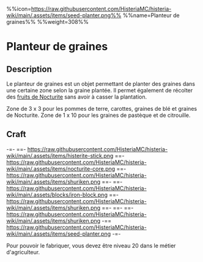 %%icon=https://raw.githubusercontent.com/HisteriaMC/histeria-wiki/main/.assets/items/seed-planter.png%%
%%name=Planteur de graines%%
%%weight=308%%

# Planteur de graines

## Description
Le planteur de graines est un objet permettant de planter des graines dans une certaine zone selon la graine plantée. Il permet également de récolter des [fruits de Nocturite](https://histeria.fr/wiki/objets/nocturite-fruit) sans avoir à casser la plantation.

Zone de 3 x 3 pour les pommes de terre, carottes, graines de blé et graines de Nocturite.
Zone de 1 x 10 pour les graines de pastèque et de citrouille.

## Craft
-=-
 ==- https://raw.githubusercontent.com/HisteriaMC/histeria-wiki/main/.assets/items/histerite-stick.png
 ==- https://raw.githubusercontent.com/HisteriaMC/histeria-wiki/main/.assets/items/nocturite-core.png
 ==- https://raw.githubusercontent.com/HisteriaMC/histeria-wiki/main/.assets/items/shuriken.png
 ==- 
 ==- https://raw.githubusercontent.com/HisteriaMC/histeria-wiki/main/.assets/blocks/iron-block.png
 ==- https://raw.githubusercontent.com/HisteriaMC/histeria-wiki/main/.assets/items/shuriken.png
 ==- 
 ==- 
 ==- https://raw.githubusercontent.com/HisteriaMC/histeria-wiki/main/.assets/items/shuriken.png
 -== https://raw.githubusercontent.com/HisteriaMC/histeria-wiki/main/.assets/items/seed-planter.png
-=-

Pour pouvoir le fabriquer, vous devez être niveau 20 dans le métier d'agriculteur.
